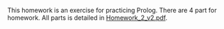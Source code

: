 This homework is an exercise for practicing Prolog. There are 4 part for homework. All parts is detailed in [Homework_2_v2.pdf](Homework_2_v2.pdf). 